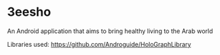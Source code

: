 3eesho
======

An Android application that aims to bring healthy living to the Arab world

Libraries used:
https://github.com/Androguide/HoloGraphLibrary
